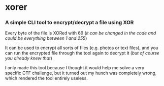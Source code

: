# xorer

### A simple CLI tool to encrypt/decrypt a file using XOR
Every byte of the file is XORed with 69 (_it can be changed in the code and could be everything between 1 and 255_)

It can be used to encrypt all sorts of files (e.g. photos or text files), and you can run the encrypted file through the tool again to decrypt it (_but of course you already knew that_)

I only made this tool because I thought it would help me solve a very specific CTF challenge, but it turned out my hunch was completely wrong, which rendered the tool entirely useless.
